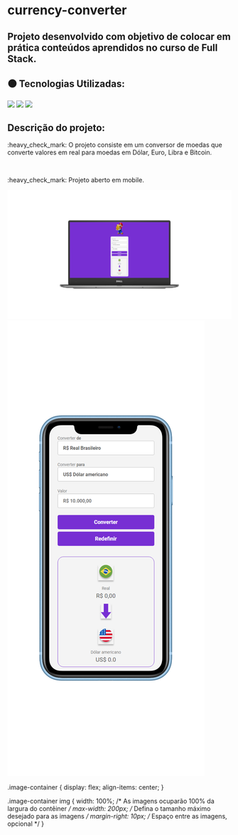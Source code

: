 # currency-converter
## Projeto desenvolvido com objetivo de colocar em prática conteúdos aprendidos no curso de Full Stack.
## :black_circle: Tecnologias Utilizadas:

<img src="https://img.shields.io/badge/HTML5-E34F26?style=for-the-badge&logo=html5&logoColor=white">
<img src="https://img.shields.io/badge/CSS3-1572B6?style=for-the-badge&logo=css3&logoColor=white">
<img src="https://img.shields.io/badge/JavaScript-323330?style=for-the-badge&logo=javascript&logoColor=F7DF1E">
 
## Descrição do projeto:
<p> :heavy_check_mark: O projeto consiste em um conversor de moedas que converte valores em real para moedas em Dólar, Euro, Libra e Bitcoin. </p>
<br>

<p> :heavy_check_mark: Projeto aberto em mobile.</p>

<div class ="image-container" > 
<img src="https://github.com/AlanEduardoCruz/currency-converter/blob/master/assets/desktop.png">
<img  src="https://github.com/AlanEduardoCruz/currency-converter/blob/master/assets/mobile.png" >
</div>

.image-container {
  display: flex;
  align-items: center;
}

.image-container img {
  width: 100%; /* As imagens ocuparão 100% da largura do contêiner */
  max-width: 200px; /* Defina o tamanho máximo desejado para as imagens */
  margin-right: 10px; /* Espaço entre as imagens, opcional */
}






